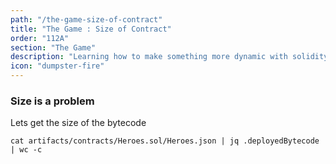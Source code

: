 ```yaml
---
path: "/the-game-size-of-contract"
title: "The Game : Size of Contract"
order: "112A"
section: "The Game"
description: "Learning how to make something more dynamic with solidity"
icon: "dumpster-fire"
---
```


### Size is a problem
Lets get the size of the bytecode
```
cat artifacts/contracts/Heroes.sol/Heroes.json | jq .deployedBytecode | wc -c
```


